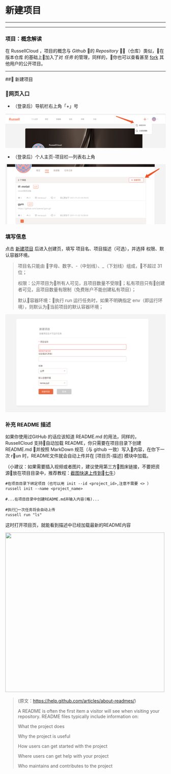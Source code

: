 # 新建项目

---

<!-- toc -->

---

### 项目：概念解读
在 RussellCloud ，项目的概念与 *Github* 的 *Repository* （仓库）类似，在 版本仓库 的基础上加入了对 *任务* 的管理，同样的，你也可以查看甚至 [fork](/project/fork.,d) 其他用户的公开项目。

---


## 新建项目

### 网页入口

* （登录后）导航栏右上角「+」号

![](/asserts/img/create_project_1.png)

* （登录后）个人主页-项目栏—列表右上角

![](/asserts/img/create_project_2.png)

### 填写信息

点击 [新建项目](http://russellcloud.com/project/create) 后进入创建页，填写 项目名、项目描述（可选），并选择 权限、默认容器环境。

> 项目名只能由 字母、数字、-（中划线）、_（下划线）组成，不超过 31 位；
> 
> 权限：公开项目为所有人可见，且项目数量不受限；私有项目只有创建者可见，且项目数量有限制（免费账户不能创建私有项目）；
> 
> 默认容器环境：执行 run 运行任务时，如果不明确指定 env（即运行环境），则默认为当前项目的默认容器环境；

![](/asserts/img/create_project_3.png)


### 补充 README 描述
如果你使用过GitHub 的话应该知道 README.md 的用法，同样的，RussellCloud 支持自动加载 README，你只需要在项目目录下创建 README.md 并按照 MarkDown 规范（与 github 一致）写入内容，在你下一次 run 时，README文件就会自动上传并在 [项目页-描述] 模块中加载。

（小建议：如果需要插入视频或者图片，建议使用第三方图床链接，不要把资源放在项目目录中，推荐教程：[截图快速上传到七牛](http://www.cnblogs.com/harlanc/p/6923500.html)）

```
#在项目目录下绑定项目（也可以用 init --id <project_id>,注意不需要 <> ）
russell init --name <project_name>

#...在项目目录中创建README.md并输入内容(略)...

#执行一次任务将会自动上传
russell run "ls"

```
这时打开项目页，就能看到描述中已经加载最新的README内容

<img height=500 width=500 src="../asserts/img/create_project_4.gif"/>

> (原文：https://help.github.com/articles/about-readmes/)
>
> A README is often the first item a visitor will see when visiting your repository.
> README files typically include information on:
>
> What the project does
>
> Why the project is useful
>
> How users can get started with the project
>
> Where users can get help with your project
>
> Who maintains and contributes to the project
